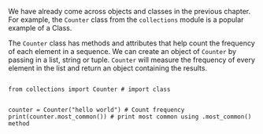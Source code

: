 We have already come across objects and classes in the previous chapter. For example, the `Counter` class from the `collections` module is a popular example of a Class.

The `Counter` class has methods and attributes that help count the frequency of each element in a sequence. We can create an object of `Counter` by passing in a list, string or tuple. `Counter` will measure the frequency of every element in the list and return an object containing the results.

<codeblock language="python" type="lesson">
<code>
from collections import Counter # import class

counter = Counter("hello world") # Count frequency
print(counter.most_common()) # print most common using .most_common() method
</code>
</codeblock>